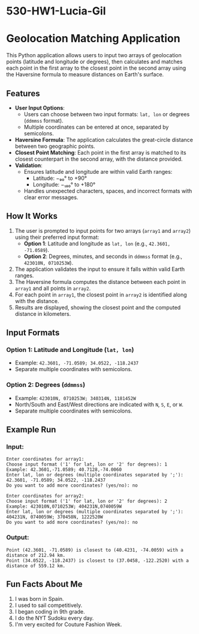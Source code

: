 # 530-HW1-Lucia-Gil

# Geolocation Matching Application

This Python application allows users to input two arrays of geolocation points (latitude and longitude or degrees), then calculates and matches each point in the first array to the closest point in the second array using the Haversine formula to measure distances on Earth's surface.

## Features

- **User Input Options**:
  - Users can choose between two input formats: `lat, lon` or degrees (`ddmmss` format).
  - Multiple coordinates can be entered at once, separated by semicolons.
- **Haversine Formula**: The application calculates the great-circle distance between two geographic points.
- **Closest Point Matching**: Each point in the first array is matched to its closest counterpart in the second array, with the distance provided.
- **Validation**:
  - Ensures latitude and longitude are within valid Earth ranges:
    - Latitude: −₉₀° to +90°
    - Longitude: −₁₈₀° to +180°
  - Handles unexpected characters, spaces, and incorrect formats with clear error messages.

## How It Works

1. The user is prompted to input points for two arrays (`array1` and `array2`) using their preferred input format:
   - **Option 1**: Latitude and longitude as `lat, lon` (e.g., `42.3601, -71.0589`).
   - **Option 2**: Degrees, minutes, and seconds in `ddmmss` format (e.g., `423010N, 0710253W`).
2. The application validates the input to ensure it falls within valid Earth ranges.
3. The Haversine formula computes the distance between each point in `array1` and all points in `array2`.
4. For each point in `array1`, the closest point in `array2` is identified along with the distance.
5. Results are displayed, showing the closest point and the computed distance in kilometers.

## Input Formats

### Option 1: Latitude and Longitude (`lat, lon`)
- Example: `42.3601, -71.0589; 34.0522, -118.2437`
- Separate multiple coordinates with semicolons.

### Option 2: Degrees (`ddmmss`)
- Example: `423010N, 0710253W; 340314N, 1181452W`
- North/South and East/West directions are indicated with `N`, `S`, `E`, or `W`.
- Separate multiple coordinates with semicolons.

## Example Run

### Input:

```
Enter coordinates for array1:
Choose input format ('1' for lat, lon or '2' for degrees): 1
Example: 42.3601,-71.0589; 40.7128,-74.0060
Enter lat, lon or degrees (multiple coordinates separated by ';'): 42.3601, -71.0589; 34.0522, -118.2437
Do you want to add more coordinates? (yes/no): no

Enter coordinates for array2:
Choose input format ('1' for lat, lon or '2' for degrees): 2
Example: 423010N,0710253W; 404231N,0740059W
Enter lat, lon or degrees (multiple coordinates separated by ';'): 404231N, 0740059W; 370458N, 1222520W
Do you want to add more coordinates? (yes/no): no
```

### Output:

```
Point (42.3601, -71.0589) is closest to (40.4231, -74.0059) with a distance of 212.94 km.
Point (34.0522, -118.2437) is closest to (37.0458, -122.2520) with a distance of 559.12 km.
```

## Fun Facts About Me

1. I was born in Spain.
2. I used to sail competitively.
3. I began coding in 9th grade.
4. I do the NYT Sudoku every day.
5. I'm very excited for Couture Fashion Week.

